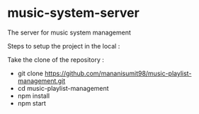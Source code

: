# music-system-server
The server for music system management

Steps to setup the project in the local : 

Take the clone of the repository : 
- git clone https://github.com/mananisumit98/music-playlist-management.git
- cd music-playlist-management
- npm install
- npm start